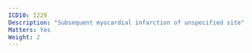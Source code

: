 ```yaml
---
ICD10: I229
Description: "Subsequent myocardial infarction of unspecified site"
Matters: Yes
Weight: 2
---
```



